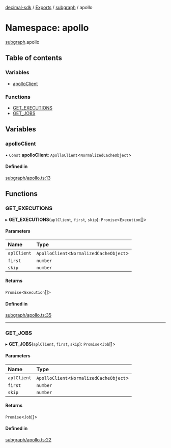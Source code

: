 [decimal-sdk](../README.md) / [Exports](../modules.md) / [subgraph](subgraph.md) / apollo

# Namespace: apollo

[subgraph](subgraph.md).apollo

## Table of contents

### Variables

- [apolloClient](subgraph.apollo.md#apolloclient)

### Functions

- [GET\_EXECUTIONS](subgraph.apollo.md#get_executions)
- [GET\_JOBS](subgraph.apollo.md#get_jobs)

## Variables

### apolloClient

• `Const` **apolloClient**: `ApolloClient`<`NormalizedCacheObject`\>

#### Defined in

[subgraph/apollo.ts:13](https://github.com/DecimalAt/decimal_sdk/blob/520d9e3/src/subgraph/apollo.ts#L13)

## Functions

### GET\_EXECUTIONS

▸ **GET_EXECUTIONS**(`aplClient`, `first`, `skip`): `Promise`<`Execution`[]\>

#### Parameters

| Name | Type |
| :------ | :------ |
| `aplClient` | `ApolloClient`<`NormalizedCacheObject`\> |
| `first` | `number` |
| `skip` | `number` |

#### Returns

`Promise`<`Execution`[]\>

#### Defined in

[subgraph/apollo.ts:35](https://github.com/DecimalAt/decimal_sdk/blob/520d9e3/src/subgraph/apollo.ts#L35)

___

### GET\_JOBS

▸ **GET_JOBS**(`aplClient`, `first`, `skip`): `Promise`<`Job`[]\>

#### Parameters

| Name | Type |
| :------ | :------ |
| `aplClient` | `ApolloClient`<`NormalizedCacheObject`\> |
| `first` | `number` |
| `skip` | `number` |

#### Returns

`Promise`<`Job`[]\>

#### Defined in

[subgraph/apollo.ts:22](https://github.com/DecimalAt/decimal_sdk/blob/520d9e3/src/subgraph/apollo.ts#L22)
